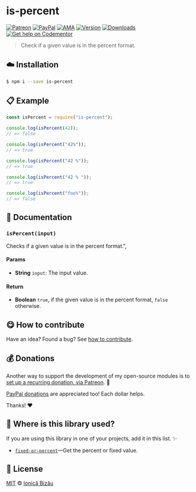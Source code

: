 
# is-percent

 [![Patreon](https://img.shields.io/badge/Support%20me%20on-Patreon-%23e6461a.svg)][patreon] [![PayPal](https://img.shields.io/badge/%24-paypal-f39c12.svg)][paypal-donations] [![AMA](https://img.shields.io/badge/ask%20me-anything-1abc9c.svg)](https://github.com/IonicaBizau/ama) [![Version](https://img.shields.io/npm/v/is-percent.svg)](https://www.npmjs.com/package/is-percent) [![Downloads](https://img.shields.io/npm/dt/is-percent.svg)](https://www.npmjs.com/package/is-percent) [![Get help on Codementor](https://cdn.codementor.io/badges/get_help_github.svg)](https://www.codementor.io/johnnyb?utm_source=github&utm_medium=button&utm_term=johnnyb&utm_campaign=github)

> Check if a given value is in the percent format.

## :cloud: Installation

```sh
$ npm i --save is-percent
```


## :clipboard: Example



```js
const isPercent = require("is-percent");

console.log(isPercent(42));
// => false

console.log(isPercent("42%"));
// => true

console.log(isPercent("42 %"));
// => true

console.log(isPercent("42 % "));
// => true

console.log(isPercent("foo%"));
// => false
```

## :memo: Documentation


### `isPercent(input)`
Checks if a given value is in the percent format.",

#### Params
- **String** `input`: The input value.

#### Return
- **Boolean** `true`, if the given value is in the percent format, `false` otherwise.



## :yum: How to contribute
Have an idea? Found a bug? See [how to contribute][contributing].


## :moneybag: Donations

Another way to support the development of my open-source modules is
to [set up a recurring donation, via Patreon][patreon]. :rocket:

[PayPal donations][paypal-donations] are appreciated too! Each dollar helps.

Thanks! :heart:

## :dizzy: Where is this library used?
If you are using this library in one of your projects, add it in this list. :sparkles:


 - [`fixed-or-percent`](https://github.com/IonicaBizau/fixed-or-percent#readme)—Get the percent or fixed value.

## :scroll: License

[MIT][license] © [Ionică Bizău][website]

[patreon]: https://www.patreon.com/ionicabizau
[paypal-donations]: https://www.paypal.com/cgi-bin/webscr?cmd=_s-xclick&hosted_button_id=RVXDDLKKLQRJW
[donate-now]: http://i.imgur.com/6cMbHOC.png

[license]: http://showalicense.com/?fullname=Ionic%C4%83%20Biz%C4%83u%20%3Cbizauionica%40gmail.com%3E%20(http%3A%2F%2Fionicabizau.net)&year=2016#license-mit
[website]: http://ionicabizau.net
[contributing]: /CONTRIBUTING.md
[docs]: /DOCUMENTATION.md
